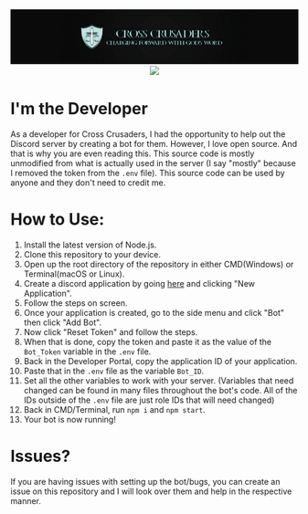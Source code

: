 <img src="./README/banner.png"/>

<div align="center">
    <a href="https://discord.gg/3BdrYPtE38"><img src="https://img.shields.io/badge/Discord-blue?style=for-the-badge&logo=Discord&logoColor=white"/></a>
</div>

# I'm the Developer
As a developer for Cross Crusaders, I had the opportunity to help out the Discord server by creating a bot for them. However, I love open source. And that is why you are even reading this. This source code is mostly unmodified from what is actually used in the server (I say "mostly" because I removed the token from the `.env` file). This source code can be used by anyone and they don't need to credit me.

# How to Use:
1. Install the latest version of Node.js.
2. Clone this repository to your device.
3. Open up the root directory of the repository in either CMD(Windows) or Terminal(macOS or Linux).
4. Create a discord application by going [here](https://discord.com/developers/applications) and clicking "New Application".
5. Follow the steps on screen.
6. Once your application is created, go to the side menu and click "Bot" then click "Add Bot".
7. Now click "Reset Token" and follow the steps.
8. When that is done, copy the token and paste it as the value of the `Bot_Token` variable in the `.env` file.
9. Back in the Developer Portal, copy the application ID of your application.
10. Paste that in the `.env` file as the variable `Bot_ID`.
11. Set all the other variables to work with your server. (Variables that need changed can be found in many files throughout the bot's code. All of the IDs outside of the `.env` file are just role IDs that will need changed)
12. Back in CMD/Terminal, run `npm i` and `npm start`.
13. Your bot is now running!

# Issues?
If you are having issues with setting up the bot/bugs, you can create an issue on this repository and I will look over them and help in the respective manner.